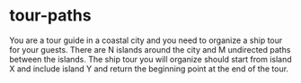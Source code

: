 ﻿# tour-paths
 
 You are a tour guide in a coastal city and you need to organize a ship tour for your guests.
There are N islands around the city and M undirected paths between the islands. The ship tour you
will organize should start from island X and include island Y and return the beginning point at the
end of the tour.

